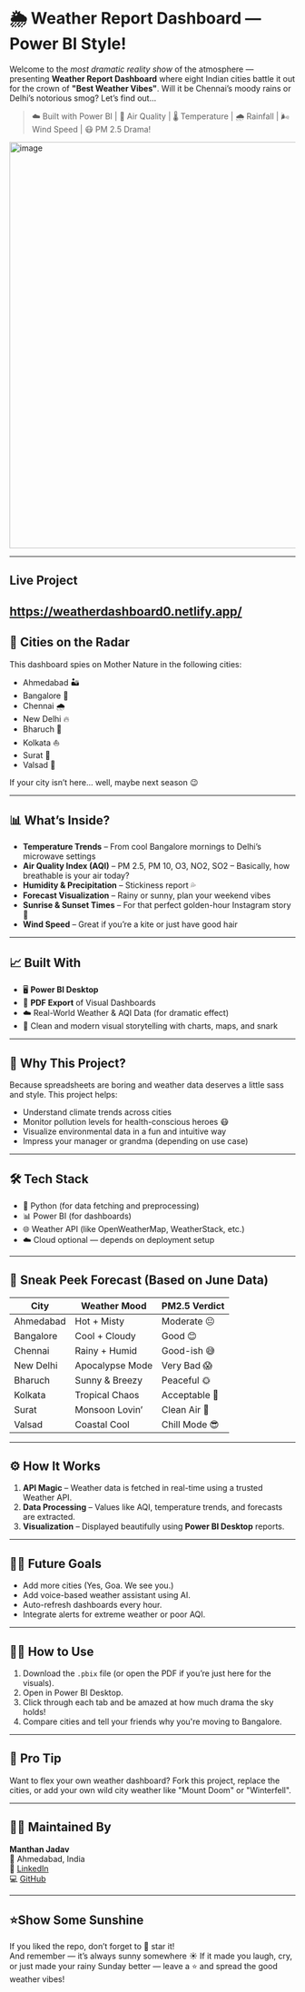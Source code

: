 # 🌦️ Weather Report Dashboard — Power BI Style!

Welcome to the *most dramatic reality show* of the atmosphere — presenting **Weather Report Dashboard** where eight Indian cities battle it out for the crown of **"Best Weather Vibes"**. Will it be Chennai’s moody rains or Delhi’s notorious smog? Let’s find out...

> ☁️ Built with Power BI | 🔎 Air Quality | 🌡️ Temperature | 🌧️ Rainfall | 🌬️ Wind Speed | 😷 PM 2.5 Drama!

<img width="1275" height="716" alt="image" src="https://github.com/user-attachments/assets/f5f6db53-a971-4764-9e97-91c02eef8fe4" />

---

## Live Project
https://weatherdashboard0.netlify.app/
---

## 📍 Cities on the Radar

This dashboard spies on Mother Nature in the following cities:

- Ahmedabad 🏜️
- Bangalore 🌳
- Chennai 🌧️
- New Delhi 🔥
- Bharuch 🌾
- Kolkata ⛵
- Surat 🌊
- Valsad 🌴

If your city isn’t here... well, maybe next season 😉

---

## 📊 What’s Inside?

- **Temperature Trends** – From cool Bangalore mornings to Delhi’s microwave settings
- **Air Quality Index (AQI)** – PM 2.5, PM 10, O3, NO2, SO2 – Basically, how breathable is your air today?
- **Humidity & Precipitation** – Stickiness report 💦
- **Forecast Visualization** – Rainy or sunny, plan your weekend vibes
- **Sunrise & Sunset Times** – For that perfect golden-hour Instagram story 📸
- **Wind Speed** – Great if you’re a kite or just have good hair

---

## 📈 Built With

- 🖥️ **Power BI Desktop**
- 📄 **PDF Export** of Visual Dashboards
- ☁️ Real-World Weather & AQI Data (for dramatic effect)
- 🎨 Clean and modern visual storytelling with charts, maps, and snark

---

## 🧠 Why This Project?

Because spreadsheets are boring and weather data deserves a little sass and style. This project helps:

- Understand climate trends across cities
- Monitor pollution levels for health-conscious heroes 😷
- Visualize environmental data in a fun and intuitive way
- Impress your manager or grandma (depending on use case)

---

## 🛠 Tech Stack

- 🐍 Python (for data fetching and preprocessing)
- 📊 Power BI (for dashboards)
- 🌐 Weather API (like OpenWeatherMap, WeatherStack, etc.)
- ☁️ Cloud optional — depends on deployment setup

---

## 🔮 Sneak Peek Forecast (Based on June Data)

| City        | Weather Mood     | PM2.5 Verdict     |
|-------------|------------------|-------------------|
| Ahmedabad   | Hot + Misty      | Moderate 😐        |
| Bangalore   | Cool + Cloudy    | Good 😊            |
| Chennai     | Rainy + Humid    | Good-ish 😅        |
| New Delhi   | Apocalypse Mode  | Very Bad 😱        |
| Bharuch     | Sunny & Breezy   | Peaceful 🌞        |
| Kolkata     | Tropical Chaos   | Acceptable 🫣      |
| Surat       | Monsoon Lovin’   | Clean Air 🧼       |
| Valsad      | Coastal Cool     | Chill Mode 😎      |

---

## ⚙️ How It Works

1. **API Magic** – Weather data is fetched in real-time using a trusted Weather API.
2. **Data Processing** – Values like AQI, temperature trends, and forecasts are extracted.
3. **Visualization** – Displayed beautifully using **Power BI Desktop** reports.

---

## 👨‍🔬 Future Goals

- Add more cities (Yes, Goa. We see you.)
- Add voice-based weather assistant using AI.
- Auto-refresh dashboards every hour.
- Integrate alerts for extreme weather or poor AQI.

---

## 👨‍💻 How to Use

1. Download the `.pbix` file (or open the PDF if you’re just here for the visuals).
2. Open in Power BI Desktop.
3. Click through each tab and be amazed at how much drama the sky holds!
4. Compare cities and tell your friends why you're moving to Bangalore.

---

## 📌 Pro Tip

Want to flex your own weather dashboard? Fork this project, replace the cities, or add your own wild city weather like "Mount Doom" or "Winterfell".

---

## 🧑‍💼 Maintained By

**Manthan Jadav**  
📍 Ahmedabad, India  
🔗 [LinkedIn](https://www.linkedin.com/in/manthanjadav/)  
💻 [GitHub](https://github.com/Manthan2110)

---

## ⭐Show Some Sunshine
If you liked the repo, don’t forget to 🌟 star it!  
And remember — it’s always sunny somewhere ☀️
If it made you laugh, cry, or just made your rainy Sunday better — leave a ⭐ and spread the good weather vibes!

